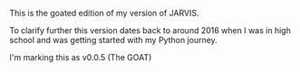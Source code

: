 This is the goated edition of my version of JARVIS.

To clarify further this version dates back to around 2016 when I was in high school and was getting started with my Python journey.

I'm marking this as v0.0.5 (The GOAT)